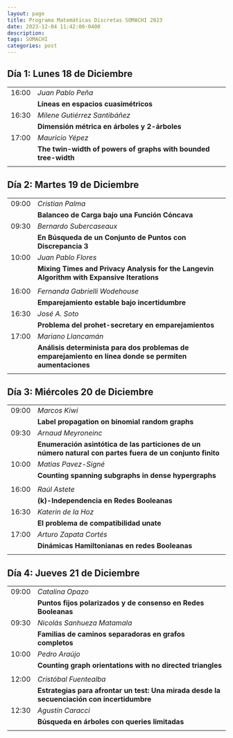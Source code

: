 ```yaml
---
layout: page
title: Programa Matemáticas Discretas SOMACHI 2023
date: 2023-12-04 11:42:00-0400
description: 
tags: SOMACHI
categories: post
---
```


## Día 1:  Lunes 18 de Diciembre

| | |
|:-:|:- |
| 16:00   | *Juan Pablo Peña* |
| | **Líneas en espacios cuasimétricos** |
| 16:30   | *Milene Gutiérrez Santibáñez* |
| | **Dimensión métrica en árboles y 2-árboles** |
| 17:00   | *Mauricio Yépez* |
| | **The twin-width of powers of graphs with bounded tree-width** |
| | |

## Día 2:  Martes 19 de Diciembre

| | |
|:-:|:- |
| 09:00   | *Cristian Palma* |
| | **Balanceo de Carga bajo una Función Cóncava** |
| 09:30   | *Bernardo Subercaseaux* |
| | **En Búsqueda de un Conjunto de Puntos con Discrepancia 3** |
| 10:00   | *Juan Pablo Flores* |
| | **Mixing Times and Privacy Analysis for the Langevin Algorithm with Expansive Iterations** |
| | |
| 16:00   | *Fernanda Gabrielli Wodehouse* |
| | **Emparejamiento estable bajo incertidumbre** |
| 16:30   | *José A. Soto* |
| | **Problema del prohet-secretary en emparejamientos** |
| 17:00   | *Mariano Llancamán* |
| | **Análisis determinista para dos problemas de emparejamiento en línea donde se permiten aumentaciones** |
| | |

## Día 3:  Miércoles 20 de Diciembre

| | |
|:-:|:- |
| 09:00   | *Marcos Kiwi* |
| | **Label propagation on binomial random graphs** |
| 09:30   | *Arnaud Meyroneinc* |
| | **Enumeración asintótica de las particiones de un número natural con partes fuera de un conjunto finito** |
| 10:00   | *Matias Pavez-Signé* |
| | **Counting spanning subgraphs in dense hypergraphs** |
| | |
| 16:00   | *Raúl Astete* |
| | **\(k\)-Independencia en Redes Booleanas** |
| 16:30   | *Katerin de la Hoz* |
| | **El problema de compatibilidad unate** |
| 17:00   | *Arturo Zapata Cortés* |
| | **Dinámicas Hamiltonianas en redes Booleanas** |
| | |

## Día 4: Jueves 21 de Diciembre

| | |
|:-:|:- |
| 09:00   | *Catalina Opazo* |
| | **Puntos fijos polarizados y de consenso en Redes Booleanas** |
| 09:30   | *Nicolás Sanhueza Matamala* |
| | **Familias de caminos separadoras en grafos completos** |
| 10:00   | *Pedro Araújo* |
| | **Counting graph orientations with no directed triangles** |
| | |
| 12:00   | *Cristóbal Fuentealba* |
| | **Estrategias para afrontar un test: Una mirada desde la secuenciación con incertidumbre** |
| 12:30   | *Agustín Caracci* |
| | **Búsqueda en árboles con queries limitadas** |
| | |